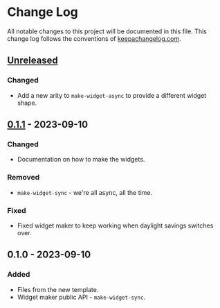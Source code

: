 # Change Log
All notable changes to this project will be documented in this file. This change log follows the conventions of [keepachangelog.com](http://keepachangelog.com/).

## [Unreleased]
### Changed
- Add a new arity to `make-widget-async` to provide a different widget shape.

## [0.1.1] - 2023-09-10
### Changed
- Documentation on how to make the widgets.

### Removed
- `make-widget-sync` - we're all async, all the time.

### Fixed
- Fixed widget maker to keep working when daylight savings switches over.

## 0.1.0 - 2023-09-10
### Added
- Files from the new template.
- Widget maker public API - `make-widget-sync`.

[Unreleased]: https://sourcehost.site/your-name/picpago/compare/0.1.1...HEAD
[0.1.1]: https://sourcehost.site/your-name/picpago/compare/0.1.0...0.1.1
